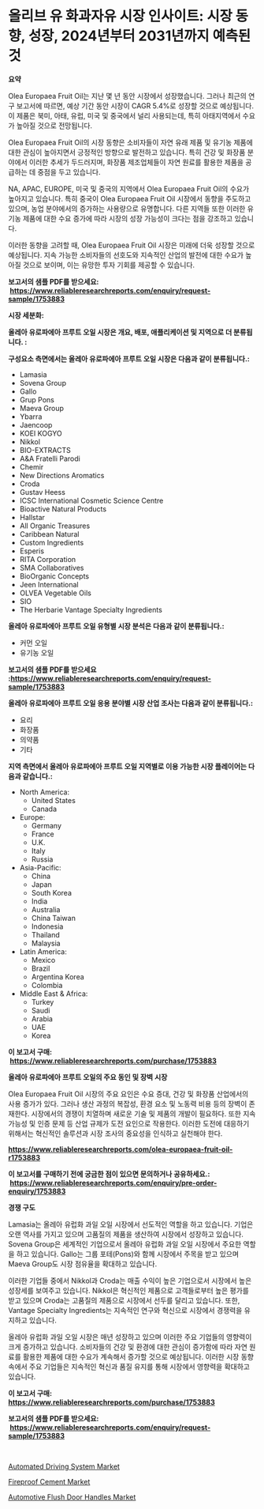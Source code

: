 <p><h1>올리브 유 화과자유 시장 인사이트: 시장 동향, 성장, 2024년부터 2031년까지 예측된 것</h1></p><p><strong>요약</strong></p>
<p><p>Olea Europaea Fruit Oil는 지난 몇 년 동안 시장에서 성장했습니다. 그러나 최근의 연구 보고서에 따르면, 예상 기간 동안 시장이 CAGR 5.4%로 성장할 것으로 예상됩니다. 이 제품은 북미, 아태, 유럽, 미국 및 중국에서 널리 사용되는데, 특히 아태지역에서 수요가 높아질 것으로 전망됩니다.</p><p>Olea Europaea Fruit Oil의 시장 동향은 소비자들이 자연 유래 제품 및 유기농 제품에 대한 관심이 높아지면서 긍정적인 방향으로 발전하고 있습니다. 특히 건강 및 화장품 분야에서 이러한 추세가 두드러지며, 화장품 제조업체들이 자연 원료를 활용한 제품을 공급하는 데 중점을 두고 있습니다.</p><p>NA, APAC, EUROPE, 미국 및 중국의 지역에서 Olea Europaea Fruit Oil의 수요가 높아지고 있습니다. 특히 중국이 Olea Europaea Fruit Oil 시장에서 동향을 주도하고 있으며, 농업 분야에서의 증가하는 사용량으로 유명합니다. 다른 지역들 또한 이러한 유기농 제품에 대한 수요 증가에 따라 시장의 성장 가능성이 크다는 점을 강조하고 있습니다.</p><p>이러한 동향을 고려할 때, Olea Europaea Fruit Oil 시장은 미래에 더욱 성장할 것으로 예상됩니다. 지속 가능한 소비자들의 선호도와 지속적인 산업의 발전에 대한 수요가 높아질 것으로 보이며, 이는 유망한 투자 기회를 제공할 수 있습니다.</p></p>
<p><strong>보고서의 샘플 PDF를 받으세요: &nbsp;<a href="https://www.reliableresearchreports.com/enquiry/request-sample/1753883">https://www.reliableresearchreports.com/enquiry/request-sample/1753883</a></strong></p>
<p><strong>시장 세분화:</strong></p>
<p><strong> 올레아 유로파에아 프루트 오일 시장은 개요, 배포, 애플리케이션 및 지역으로 더 분류됩니다. :</strong></p>
<p><strong>구성요소 측면에서는 올레아 유로파에아 프루트 오일 시장은 다음과 같이 분류됩니다.:</strong></p>
<p><ul><li>Lamasia</li><li>Sovena Group</li><li>Gallo</li><li>Grup Pons</li><li>Maeva Group</li><li>Ybarra</li><li>Jaencoop</li><li>KOEI KOGYO</li><li>Nikkol</li><li>BIO-EXTRACTS</li><li>A&A Fratelli Parodi</li><li>Chemir</li><li>New Directions Aromatics</li><li>Croda</li><li>Gustav Heess</li><li>ICSC International Cosmetic Science Centre</li><li>Bioactive Natural Products</li><li>Hallstar</li><li>All Organic Treasures</li><li>Caribbean Natural</li><li>Custom Ingredients</li><li>Esperis</li><li>RITA Corporation</li><li>SMA Collaboratives</li><li>BioOrganic Concepts</li><li>Jeen International</li><li>OLVEA Vegetable Oils</li><li>SIO</li><li>The Herbarie
    Vantage Specialty Ingredients</li></ul></p>
<p><strong> 올레아 유로파에아 프루트 오일 유형별 시장 분석은 다음과 같이 분류됩니다.:</strong></p>
<p><ul><li>커먼 오일</li><li>유기농 오일</li></ul></p>
<p><strong>보고서의 샘플 PDF를 받으세요 :<a href="https://www.reliableresearchreports.com/enquiry/request-sample/1753883">https://www.reliableresearchreports.com/enquiry/request-sample/1753883</a></strong></p>
<p><strong> 올레아 유로파에아 프루트 오일 응용 분야별 시장 산업 조사는 다음과 같이 분류됩니다.:</strong></p>
<p><ul><li>요리</li><li>화장품</li><li>의약품</li><li>기타</li></ul></p>
<p><strong>지역 측면에서 올레아 유로파에아 프루트 오일 지역별로 이용 가능한 시장 플레이어는 다음과 같습니다.:</strong></p>
<p><ul>
    <li>
        North America:
        <ul>
            <li>United States</li>
            <li>Canada</li>
        </ul>
    </li>
    <li>
        Europe:
        <ul>
            <li>Germany</li>
            <li>France</li>
            <li>U.K.</li>
            <li>Italy</li>
            <li>Russia</li>
        </ul>
    </li>
    <li>
        Asia-Pacific:
        <ul>
            <li>China</li>
            <li>Japan</li>
            <li>South Korea</li>
            <li>India</li>
            <li>Australia</li>
            <li>China Taiwan</li>
            <li>Indonesia</li>
            <li>Thailand</li>
            <li>Malaysia</li>
        </ul>
    </li>
    <li>
        Latin America:
        <ul>
            <li>Mexico</li>
            <li>Brazil</li>
            <li>Argentina Korea</li>
            <li>Colombia</li>
        </ul>
    </li>
    <li>
        Middle East & Africa:
        <ul>
            <li>Turkey</li>
            <li>Saudi</li>
            <li>Arabia</li>
            <li>UAE</li>
            <li>Korea</li>
        </ul>
    </li>
    </ul></p>
<p><strong>이 보고서 구매: &nbsp;<a href="https://www.reliableresearchreports.com/purchase/1753883">https://www.reliableresearchreports.com/purchase/1753883</a></strong></p>
<p><strong>올레아 유로파에아 프루트 오일의 주요 동인 및 장벽 시장</strong></p>
<p><p>Olea Europaea Fruit Oil 시장의 주요 요인은 수요 증대, 건강 및 화장품 산업에서의 사용 증가가 있다. 그러나 생산 과정의 복잡성, 환경 요소 및 노동력 비용 등의 장벽이 존재한다. 시장에서의 경쟁이 치열하며 새로운 기술 및 제품의 개발이 필요하다. 또한 지속가능성 및 인증 문제 등 산업 규제가 도전 요인으로 작용한다. 이러한 도전에 대응하기 위해서는 혁신적인 솔루션과 시장 조사의 중요성을 인식하고 실천해야 한다.</p></p>
<p><strong><a href="https://www.reliableresearchreports.com/olea-europaea-fruit-oil-r1753883">https://www.reliableresearchreports.com/olea-europaea-fruit-oil-r1753883</a></strong></p>
<p><strong>이 보고서를 구매하기 전에 궁금한 점이 있으면 문의하거나 공유하세요.: &nbsp;<a href="https://www.reliableresearchreports.com/enquiry/pre-order-enquiry/1753883">https://www.reliableresearchreports.com/enquiry/pre-order-enquiry/1753883</a></strong></p>
<p><strong>경쟁 구도</strong></p>
<p><p>Lamasia는 올레아 유럽화 과일 오일 시장에서 선도적인 역할을 하고 있습니다. 기업은 오랜 역사를 가지고 있으며 고품질의 제품을 생산하여 시장에서 성장하고 있습니다. Sovena Group은 세계적인 기업으로서 올레아 유럽화 과일 오일 시장에서 주요한 역할을 하고 있습니다. Gallo는 그룹 포테(Pons)와 함께 시장에서 주목을 받고 있으며 Maeva Group도 시장 점유율을 확대하고 있습니다.</p><p>이러한 기업들 중에서 Nikkol과 Croda는 매출 수익이 높은 기업으로서 시장에서 높은 성장세를 보여주고 있습니다. Nikkol은 혁신적인 제품으로 고객들로부터 높은 평가를 받고 있으며 Croda는 고품질의 제품으로 시장에서 선두를 달리고 있습니다. 또한, Vantage Specialty Ingredients는 지속적인 연구와 혁신으로 시장에서 경쟁력을 유지하고 있습니다.</p><p>올레아 유럽화 과일 오일 시장은 매년 성장하고 있으며 이러한 주요 기업들의 영향력이 크게 증가하고 있습니다. 소비자들의 건강 및 환경에 대한 관심이 증가함에 따라 자연 원료를 활용한 제품에 대한 수요가 계속해서 증가할 것으로 예상됩니다. 이러한 시장 동향 속에서 주요 기업들은 지속적인 혁신과 품질 유지를 통해 시장에서 영향력을 확대하고 있습니다.</p></p>
<p><strong>이 보고서 구매: &nbsp; <a href="https://www.reliableresearchreports.com/purchase/1753883">https://www.reliableresearchreports.com/purchase/1753883</a></strong></p>
<p><strong>보고서의 샘플 PDF를 받으세요: &nbsp;<a href="https://www.reliableresearchreports.com/enquiry/request-sample/1753883">https://www.reliableresearchreports.com/enquiry/request-sample/1753883</a></strong><strong></strong></p>
<p>&nbsp;</p>
<p><p><a href="https://issuu.com/reportprime-2/docs/automated-driving-system-market-size-2030.pptx">Automated Driving System Market</a></p><p><a href="https://military-diascia-e68.notion.site/Fireproof-Cement-Market-Challenges-Opportunities-and-Growth-Drivers-and-Major-Market-Players-fore-77be7a36d6a94b2085cbaaf0f84dc45a">Fireproof Cement Market</a></p><p><a href="https://issuu.com/reportprime-2/docs/automotive-flush-door-handles-market-size-2030.ppt">Automotive Flush Door Handles Market</a></p></p>